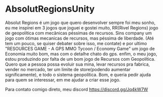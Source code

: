 # AbsolutRegionsUnity
Absolut Regions é um jogo que quero desenvolver sempre foi meu sonho, eu me inspirei em 3 jogos que joguei e gostei muito, RR(Rivel Regions) jogo de geopolítica com mecânicas péssimas de recursos. Sins company um jogo com ótimas mecanicas de recursos, mas péssima de liberdade. (Até tem um pouco, se quiser debater sobre isso, me contate) e por ultimo  "RESOURCES GAME - A GPS MMO Tycoon / Economy Game" um jogo de Economia muito bom, mas com o detalhe chato do gps. enfim, o meu jogo, estou produzindo por falta de um bom jogo de Recursos com Geopolítica. Quero que a pessoa possa evoluir sua mina, levar recursos pra fabrica, vender no mercado, ter um limite de store(podendo aumentar significamente), e todo o sistema geopolítica. Bom, e queria pedir ajuda para quem se interessar, em me ajudar a criar esse jogo. 

Para contato comigo direto, meu discord https://discord.gg/Jq4kW7W 
